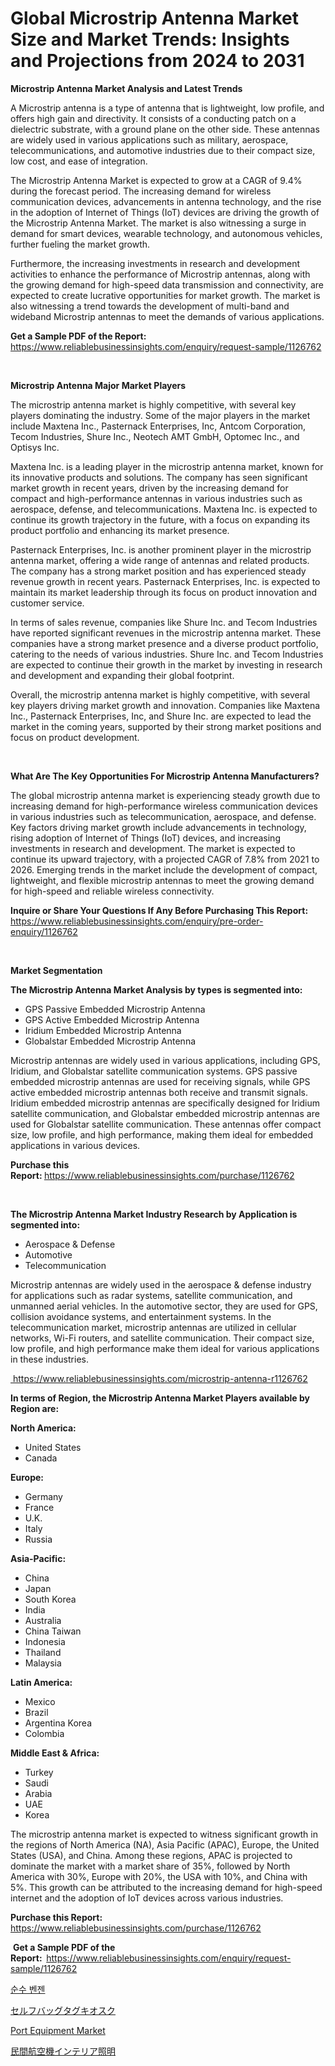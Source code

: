 <p><h1>Global Microstrip Antenna Market Size and Market Trends: Insights and Projections from 2024 to 2031</h1></p><p><strong>Microstrip Antenna Market Analysis and Latest Trends</strong></p>
<p><p>A Microstrip antenna is a type of antenna that is lightweight, low profile, and offers high gain and directivity. It consists of a conducting patch on a dielectric substrate, with a ground plane on the other side. These antennas are widely used in various applications such as military, aerospace, telecommunications, and automotive industries due to their compact size, low cost, and ease of integration.</p><p>The Microstrip Antenna Market is expected to grow at a CAGR of 9.4% during the forecast period. The increasing demand for wireless communication devices, advancements in antenna technology, and the rise in the adoption of Internet of Things (IoT) devices are driving the growth of the Microstrip Antenna Market. The market is also witnessing a surge in demand for smart devices, wearable technology, and autonomous vehicles, further fueling the market growth.</p><p>Furthermore, the increasing investments in research and development activities to enhance the performance of Microstrip antennas, along with the growing demand for high-speed data transmission and connectivity, are expected to create lucrative opportunities for market growth. The market is also witnessing a trend towards the development of multi-band and wideband Microstrip antennas to meet the demands of various applications.</p></p>
<p><strong>Get a Sample PDF of the Report:&nbsp;</strong> <a href="https://www.reliablebusinessinsights.com/enquiry/request-sample/1126762">https://www.reliablebusinessinsights.com/enquiry/request-sample/1126762</a></p>
<p>&nbsp;</p>
<p><strong>Microstrip Antenna Major Market Players</strong></p>
<p><p>The microstrip antenna market is highly competitive, with several key players dominating the industry. Some of the major players in the market include Maxtena Inc., Pasternack Enterprises, Inc, Antcom Corporation, Tecom Industries, Shure Inc., Neotech AMT GmbH, Optomec Inc., and Optisys Inc.</p><p>Maxtena Inc. is a leading player in the microstrip antenna market, known for its innovative products and solutions. The company has seen significant market growth in recent years, driven by the increasing demand for compact and high-performance antennas in various industries such as aerospace, defense, and telecommunications. Maxtena Inc. is expected to continue its growth trajectory in the future, with a focus on expanding its product portfolio and enhancing its market presence.</p><p>Pasternack Enterprises, Inc. is another prominent player in the microstrip antenna market, offering a wide range of antennas and related products. The company has a strong market position and has experienced steady revenue growth in recent years. Pasternack Enterprises, Inc. is expected to maintain its market leadership through its focus on product innovation and customer service.</p><p>In terms of sales revenue, companies like Shure Inc. and Tecom Industries have reported significant revenues in the microstrip antenna market. These companies have a strong market presence and a diverse product portfolio, catering to the needs of various industries. Shure Inc. and Tecom Industries are expected to continue their growth in the market by investing in research and development and expanding their global footprint.</p><p>Overall, the microstrip antenna market is highly competitive, with several key players driving market growth and innovation. Companies like Maxtena Inc., Pasternack Enterprises, Inc, and Shure Inc. are expected to lead the market in the coming years, supported by their strong market positions and focus on product development.</p></p>
<p>&nbsp;</p>
<p><strong>What Are The Key Opportunities For Microstrip Antenna Manufacturers?</strong></p>
<p><p>The global microstrip antenna market is experiencing steady growth due to increasing demand for high-performance wireless communication devices in various industries such as telecommunication, aerospace, and defense. Key factors driving market growth include advancements in technology, rising adoption of Internet of Things (IoT) devices, and increasing investments in research and development. The market is expected to continue its upward trajectory, with a projected CAGR of 7.8% from 2021 to 2026. Emerging trends in the market include the development of compact, lightweight, and flexible microstrip antennas to meet the growing demand for high-speed and reliable wireless connectivity.</p></p>
<p><strong>Inquire or Share Your Questions If Any Before Purchasing This Report:</strong> <a href="https://www.reliablebusinessinsights.com/enquiry/pre-order-enquiry/1126762">https://www.reliablebusinessinsights.com/enquiry/pre-order-enquiry/1126762</a></p>
<p>&nbsp;</p>
<p><strong>Market Segmentation</strong></p>
<p><strong>The Microstrip Antenna Market Analysis by types is segmented into:</strong></p>
<p><ul><li>GPS Passive Embedded Microstrip Antenna</li><li>GPS Active Embedded Microstrip Antenna</li><li>Iridium Embedded Microstrip Antenna</li><li>Globalstar Embedded Microstrip Antenna</li></ul></p>
<p><p>Microstrip antennas are widely used in various applications, including GPS, Iridium, and Globalstar satellite communication systems. GPS passive embedded microstrip antennas are used for receiving signals, while GPS active embedded microstrip antennas both receive and transmit signals. Iridium embedded microstrip antennas are specifically designed for Iridium satellite communication, and Globalstar embedded microstrip antennas are used for Globalstar satellite communication. These antennas offer compact size, low profile, and high performance, making them ideal for embedded applications in various devices.</p></p>
<p><strong>Purchase this Report:&nbsp;</strong><a href="https://www.reliablebusinessinsights.com/purchase/1126762">https://www.reliablebusinessinsights.com/purchase/1126762</a></p>
<p>&nbsp;</p>
<p><strong>The Microstrip Antenna Market Industry Research by Application is segmented into:</strong></p>
<p><ul><li>Aerospace & Defense</li><li>Automotive</li><li>Telecommunication</li></ul></p>
<p><p>Microstrip antennas are widely used in the aerospace & defense industry for applications such as radar systems, satellite communication, and unmanned aerial vehicles. In the automotive sector, they are used for GPS, collision avoidance systems, and entertainment systems. In the telecommunication market, microstrip antennas are utilized in cellular networks, Wi-Fi routers, and satellite communication. Their compact size, low profile, and high performance make them ideal for various applications in these industries.</p></p>
<p><a href="https://www.reliablebusinessinsights.com/microstrip-antenna-r1126762">&nbsp;https://www.reliablebusinessinsights.com/microstrip-antenna-r1126762</a></p>
<p><strong>In terms of Region, the Microstrip Antenna Market Players available by Region are:</strong></p>
<p>
    <p> <strong> North America: </strong>
        <ul>
            <li>United States</li>
            <li>Canada</li>
        </ul>
        </p> 
    <p> <strong> Europe: </strong>
        <ul>
            <li>Germany</li>
            <li>France</li>
            <li>U.K.</li>
            <li>Italy</li>
            <li>Russia</li>
        </ul>
        </p> 
    <p> <strong> Asia-Pacific: </strong>
        <ul>
            <li>China</li>
            <li>Japan</li>
            <li>South Korea</li>
            <li>India</li>
            <li>Australia</li>
            <li>China Taiwan</li>
            <li>Indonesia</li>
            <li>Thailand</li>
            <li>Malaysia</li>
        </ul>
        </p> 
    <p> <strong> Latin America: </strong>
        <ul>
            <li>Mexico</li>
            <li>Brazil</li>
            <li>Argentina Korea</li>
            <li>Colombia</li>
        </ul>
        </p> 
    <p> <strong> Middle East & Africa: </strong>
        <ul>
            <li>Turkey</li>
            <li>Saudi</li>
            <li>Arabia</li>
            <li>UAE</li>
            <li>Korea</li>
        </ul>
    </p>
    </p>
<p><p>The microstrip antenna market is expected to witness significant growth in the regions of North America (NA), Asia Pacific (APAC), Europe, the United States (USA), and China. Among these regions, APAC is projected to dominate the market with a market share of 35%, followed by North America with 30%, Europe with 20%, the USA with 10%, and China with 5%. This growth can be attributed to the increasing demand for high-speed internet and the adoption of IoT devices across various industries.</p></p>
<p><strong>Purchase this Report: </strong><a href="https://www.reliablebusinessinsights.com/purchase/1126762">https://www.reliablebusinessinsights.com/purchase/1126762</a></p>
<p>&nbsp;<strong>Get a Sample PDF of the Report:&nbsp;&nbsp;</strong><a href="https://www.reliablebusinessinsights.com/enquiry/request-sample/1126762">https://www.reliablebusinessinsights.com/enquiry/request-sample/1126762</a></p>
<p><strong></strong></p>
<p><p><a href="https://medium.com/@luffiazaza/%EC%88%9C%EC%88%98-%EB%B2%A4%EC%A0%A0-%EC%8B%9C%EC%9E%A5-%EB%B6%84%EC%84%9D-%EB%B3%B4%EA%B3%A0%EC%84%9C-2024%EB%85%84%EB%B6%80%ED%84%B0-2031%EB%85%84%EA%B9%8C%EC%A7%80-%EC%A7%80%EC%97%AD-%EC%9C%A0%ED%98%95-%ED%83%80%EC%9E%85-i-%ED%83%80%EC%9E%85-ii-%EB%B0%8F-%EC%9D%91%EC%9A%A9-%EB%B6%84%EC%95%BC-%EC%95%A0%ED%94%8C%EB%A6%AC%EC%BC%80%EC%9D%B4%EC%85%98-i-%EC%95%A0%ED%94%8C%EB%A6%AC%EC%BC%80%EC%9D%B4%EC%85%98-ii-%EC%97%90-%EB%8C%80%ED%95%9C-%EA%B8%80%EB%A1%9C%EB%B2%8C-%ED%86%B5%EC%B0%B0%EB%A0%A5-de4bb45d0ac8">순수 벤젠</a></p><p><a href="https://github.com/vtbvgl20191192/Market-Research-Report-List-2/blob/main/4047508155259.md">セルフバッグタグキオスク</a></p><p><a href="https://github.com/bznecsdb5/Market-Research-Report-List-1/blob/main/port-equipment-market.md">Port Equipment Market</a></p><p><a href="https://github.com/laurenreichert/Market-Research-Report-List-2/blob/main/1400511155260.md">民間航空機インテリア照明</a></p></p>